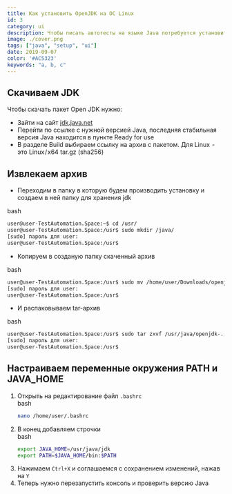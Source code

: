 ```yaml
---
title: Как установить OpenJDK на ОС Linux
id: 3
category: ui
description: Чтобы писать автотесты на языке Java потребуется установить пакет Oracle JDK или Open JDK. В этой статье мы расскажем в чем между ними различия, что лучше устанавливать, а также пройдемся по шагам для установки и настройке рабочей среды.
image: ./cover.png
tags: ["java", "setup", "ui"]
date: 2019-09-07
color: '#AC5323'
keywords: "a, b, c"
---
```


## Скачиваем JDK 

Чтобы скачать пакет Open JDK нужно:

* Зайти на сайт [jdk.java.net](https://jdk.java.net/)
* Перейти по ссылке с нужной версией Java, последняя стабильная версия Java находится в пункте Ready for use
* В разделе Build выбираем ссылку на архив с пакетом. Для Linux  - это Linux / x64	tar.gz (sha256)

## Извлекаем архив

* Переходим в папку в которую будем производить установку и создаем в ней папку для хранения jdk

<div id="terminal">
<div class="title right">bash</div>
<div class="window">

```bash
user@user-TestAutomation.Space:~$ cd /usr/
user@user-TestAutomation.Space:/usr$ sudo mkdir /java/
[sudo] пароль для user: 
user@user-TestAutomation.Space:/usr$ 
```
</div>
</div>

* Копируем в созданую папку скаченный архив

<div id="terminal">
<div class="title right">bash</div>
<div class="window">

```bash
user@user-TestAutomation.Space:/usr$ sudo mv /home/user/Downloads/openjdk-..._bin.tar.gz /usr/java/
[sudo] пароль для user: 
user@user-TestAutomation.Space:/usr$ 
```
</div>
</div>

* И распаковываем tar-архив

<div id="terminal">
<div class="title right">bash</div>
<div class="window">

```bash
user@user-TestAutomation.Space:/usr$ sudo tar zxvf /usr/java/openjdk-..._bin.tar.gz
[sudo] пароль для user: 
user@user-TestAutomation.Space:/usr$ 
```
</div>
</div>

 ## Настраиваем переменные окружения PATH и JAVA_HOME

 <ol>
<li>Открыть на редактирование файл <code class="language-text">.bashrc</code>
<div id="terminal">
<div class="title right">bash</div>
<div class="window">

```bash
nano /home/user/.bashrc
```

</div>
</div>
</li>
<li>В конец добавляем строчки
<div id="terminal">
<div class="title right">bash</div>
<div class="window">

```bash
export JAVA_HOME=/usr/java/jdk
export PATH=$JAVA_HOME/bin:$PATH
```

</div>
</div>
</li>

<li>Нажимаем <code class="language-text">Ctrl+X</code> и соглашаемся с сохранением изменений, нажав на <code class="language-text">Y</code></li>
<li>Теперь нужно перезапустить консоль и проверить версию Java</li>
</ol>

